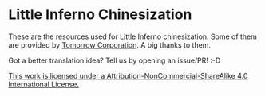 Little Inferno Chinesization
============================
These are the resources used for Little Inferno chinesization. Some of them are provided by [Tomorrow Corporation](http://tomorrowcorporation.com). A big thanks to them.

Got a better translation idea? Tell us by opening an issue/PR! :-D

[This work is licensed under a Attribution-NonCommercial-ShareAlike 4.0 International License.](https://creativecommons.org/licenses/by-nc-sa/4.0/)
